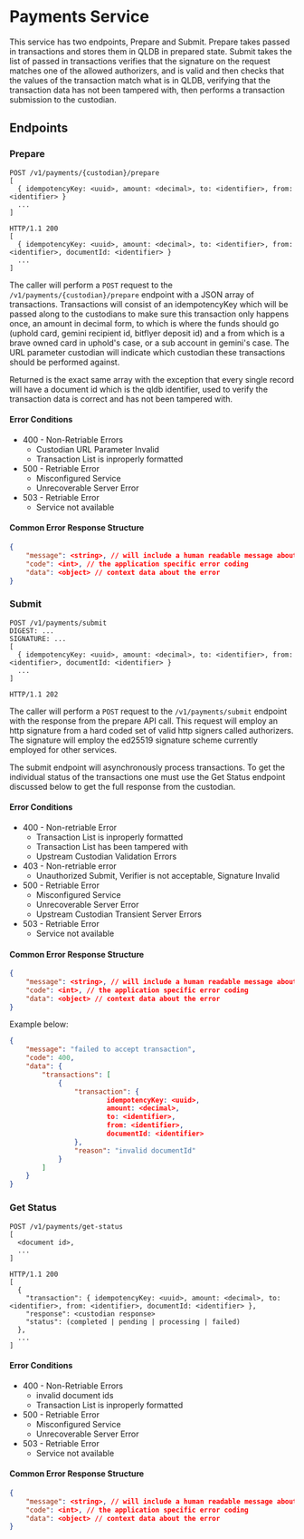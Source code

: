 # Payments Service

This service has two endpoints, Prepare and Submit.  Prepare takes passed in transactions
and stores them in QLDB in prepared state.  Submit takes the list of passed in transactions
verifies that the signature on the request matches one of the allowed authorizers, and is valid
and then checks that the values of the transaction match what is in QLDB, verifying that the
transaction data has not been tampered with, then performs a transaction submission to the
custodian.

## Endpoints

### Prepare

```http
POST /v1/payments/{custodian}/prepare
[
  { idempotencyKey: <uuid>, amount: <decimal>, to: <identifier>, from: <identifier> }
  ...
]

HTTP/1.1 200
[
  { idempotencyKey: <uuid>, amount: <decimal>, to: <identifier>, from: <identifier>, documentId: <identifier> }
  ...
]
```

The caller will perform a `POST` request to the `/v1/payments/{custodian}/prepare` endpoint with 
a JSON array of transactions.  Transactions will consist of an idempotencyKey which will be passed along to
the custodians to make sure this transaction only happens once, an amount in decimal form, to which is where the
funds should go (uphold card, gemini recipient id, bitflyer deposit id) and a from which is a brave owned card in uphold's case,
or a sub account in gemini's case.  The URL parameter custodian will indicate which custodian these transactions should
be performed against.

Returned is the exact same array with the exception that every single record will have a document id which is the qldb
identifier, used to verify the transaction data is correct and has not been tampered with.

#### Error Conditions

- 400 - Non-Retriable Errors
  - Custodian URL Parameter Invalid
  - Transaction List is inproperly formatted
- 500 - Retriable Error
  - Misconfigured Service
  - Unrecoverable Server Error
- 503 - Retriable Error
  - Service not available

#### Common Error Response Structure

```json
{
    "message": <string>, // will include a human readable message about the cause of the error
    "code": <int>, // the application specific error coding
    "data": <object> // context data about the error
}
```



### Submit

```http
POST /v1/payments/submit
DIGEST: ...
SIGNATURE: ...
[
  { idempotencyKey: <uuid>, amount: <decimal>, to: <identifier>, from: <identifier>, documentId: <identifier> }
  ...
]

HTTP/1.1 202
```

The caller will perform a `POST` request to the `/v1/payments/submit` endpoint with the response from the prepare API call.
This request will employ an http signature from a hard coded set of valid http signers called authorizers.  The signature will
employ the ed25519 signature scheme currently employed for other services.

The submit endpoint will asynchronously process transactions.  To get the individual status of the transactions
one must use the Get Status endpoint discussed below to get the full response from the custodian.

#### Error Conditions

- 400 - Non-retriable Error
  - Transaction List is inproperly formatted
  - Transaction List has been tampered with
  - Upstream Custodian Validation Errors
- 403 - Non-retriable error
  - Unauthorized Submit, Verifier is not acceptable, Signature Invalid
- 500 - Retriable Error
  - Misconfigured Service
  - Unrecoverable Server Error
  - Upstream Custodian Transient Server Errors
- 503 - Retriable Error
  - Service not available

#### Common Error Response Structure

```json
{
    "message": <string>, // will include a human readable message about the cause of the error
    "code": <int>, // the application specific error coding
    "data": <object> // context data about the error
}
```

Example below:

```json
{
    "message": "failed to accept transaction",
    "code": 400,
    "data": {
        "transactions": [
            {
                "transaction": {
                        idempotencyKey: <uuid>,
                        amount: <decimal>,
                        to: <identifier>,
                        from: <identifier>,
                        documentId: <identifier>
                },
                "reason": "invalid documentId"
            }
        ]
    }
}
```

### Get Status

```http
POST /v1/payments/get-status
[
  <document id>,
  ...
]

HTTP/1.1 200
[
  {
    "transaction": { idempotencyKey: <uuid>, amount: <decimal>, to: <identifier>, from: <identifier>, documentId: <identifier> },
    "response": <custodian response>
    "status": (completed | pending | processing | failed)
  },
  ...
]
```

#### Error Conditions

- 400 - Non-Retriable Errors
  - invalid document ids
  - Transaction List is inproperly formatted
- 500 - Retriable Error
  - Misconfigured Service
  - Unrecoverable Server Error
- 503 - Retriable Error
  - Service not available

#### Common Error Response Structure

```json
{
    "message": <string>, // will include a human readable message about the cause of the error
    "code": <int>, // the application specific error coding
    "data": <object> // context data about the error
}
```
